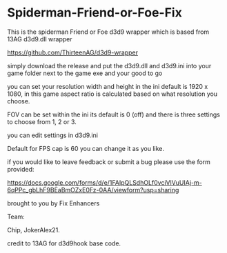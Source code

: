 # Spiderman-Friend-or-Foe-Fix
This is the spiderman Friend or Foe d3d9 wrapper which is based from 13AG d3d9.dll wrapper

https://github.com/ThirteenAG/d3d9-wrapper

simply download the release and put the d3d9.dll and d3d9.ini into your game folder next to the game exe and your good to go 

you can set your resolution width and height in the ini default is 1920 x 1080, in this game aspect ratio is calculated based on what resolution you choose.

FOV can be set within the ini its default is 0 (off) and there is three settings to choose from 1, 2 or 3.  

you can edit settings in d3d9.ini 

Default for FPS cap is 60 you can change it as you like.

if you would like to leave feedback or submit a bug please use the form provided:

https://docs.google.com/forms/d/e/1FAIpQLSdhOLf0vciVlVuUIAj-m-6qPPc_gbLhF9BEaBmOZxE0Fz-0AA/viewform?usp=sharing

brought to you by Fix Enhancers 

Team: 

Chip, JokerAlex21.

credit to 13AG for d3d9hook base code.
